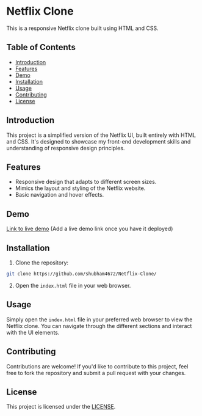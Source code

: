 # Netflix Clone

This is a responsive Netflix clone built using HTML and CSS.

## Table of Contents

- [Introduction](#introduction)
- [Features](#features)
- [Demo](#demo)
- [Installation](#installation)
- [Usage](#usage)
- [Contributing](#contributing)
- [License](#license)

## Introduction

This project is a simplified version of the Netflix UI, built entirely with HTML and CSS. It's designed to showcase my front-end development skills and understanding of responsive design principles.

## Features

- Responsive design that adapts to different screen sizes.
- Mimics the layout and styling of the Netflix website.
- Basic navigation and hover effects.

## Demo

[Link to live demo](#) (Add a live demo link once you have it deployed)

## Installation

1. Clone the repository:

```bash
git clone https://github.com/shubham4672/Netflix-Clone/
```

2. Open the `index.html` file in your web browser.

## Usage

Simply open the `index.html` file in your preferred web browser to view the Netflix clone. You can navigate through the different sections and interact with the UI elements.

## Contributing

Contributions are welcome! If you'd like to contribute to this project, feel free to fork the repository and submit a pull request with your changes.

## License

This project is licensed under the [LICENSE](LICENSE.md).
